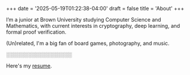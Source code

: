 +++
date = '2025-05-19T01:22:38-04:00'
draft = false
title = 'About'
+++

I’m a junior at Brown University studying Computer Science and Mathematics, with current interests in cryptography, deep learning, and formal proof verification.

(Un)related, I'm a big fan of board games, photography, and music. 

<span id="hover-area" style="color: var(--bg0)">░░░░░░░░░░░░░░░░░░</span>
<script>
    document.addEventListener('DOMContentLoaded', function() {
        const hoverArea = document.getElementById('hover-area');
        let timer;
        hoverArea.onmouseenter = () => {
            timer = setTimeout(() => {
                hoverArea.outerHTML = '<span id="revealed-text">Also, I\'m a friend of Riley Hartman and Mitchell Perales</span>';
            }, 3000);
        };
        hoverArea.onmouseleave = () => {
            clearTimeout(timer);
        };
    });
</script>

Here's my [resume](/George_Chemmala_resume.pdf).
<!-- 
### **Education**

**Brown University** — Providence, RI
**Sc.B. in Computer Science & Sc.B. in Mathematics** (Major GPA: 4.0)
Expected: May 2026

Relevant Coursework: Data Structures & Algorithms, Deep Learning, Machine Learning, Robust Algorithms for ML, Formal Proof and Verification, Applied Cryptography, Computer Systems, Abstract Algebra, Number Theory, Monte Carlo Simulation

---

### **Projects & Research**

**Vote: Cryptographic Voting Protocol Implementation** — *C++, CryptoPP*
Spring 2025

* Built a secure, end-to-end verifiable voting system using homomorphic encryption and threshold decryption
* Integrated zero-knowledge proofs and blinding to protect voter anonymity and ensure ballot integrity
* Extended the protocol to support multiple candidates and restricted voting per user

**WeensyOS: Virtual Memory Kernel Implementation** — *C, C++, x86 Assembly*
Spring 2025

* Engineered kernel code for managing user/kernel virtual memory and enforcing permissions
* Enhanced memory utilization with dynamic, non-contiguous page allocation
* Optimized fork and exit system calls for efficient process handling
* Implemented overlapping virtual address spaces for process isolation

**[Robust Estimation for the Erdős–Rényi Model](https://github.com/Geoc2022/2952Q_FinalProject)** — *Python, Matplotlib, NumPy, NetworkX*
Fall 2024

* Developed robust algorithms to estimate edge probability $p$ in adversarial Erdős–Rényi graphs
* Proved runtime and accuracy guarantees, surpassing baseline methods
* Evaluated performance on synthetic datasets with 10k+ nodes
* Followed best practices: modular code, visualizations, and reproducibility

**[Spiderverse Style Transfer & Transfer Learning](https://github.com/AzureCoral/Spider-Verse-Style-Transfer)** — *Python, TensorFlow, CUDA*
Spring 2024

* Designed a multi-style transfer pipeline using VGG16 to replicate visual styles from Spiderverse media
* Introduced novel transfer learning techniques for improved texture recognition
* Used CUDA for GPU acceleration, achieving 10x speedup in model training and inference

---

### **Experience**

**President** — *Math Circle*
2023–Present

* Launched a student-led outreach program teaching recreational math to local high school students
* Led program logistics, lesson planning, and administrative oversight

**Teaching Assistant** — *Brown Department of Mathematics & Applied Mathematics*
2024–2025

* Assisted in courses: Statistical Inference I, Abstract Algebra, Applied ODEs
* Led problem-solving sessions, hosted office hours, and graded coursework for classes up to 350 students

**Research Assistant** — *Brown University Directed Reading Program*
2024

* Studied Classical Algebraic Geometry with a focus on algorithmic foundations
* Investigated Gröbner bases, polynomial systems, and computational algebraic methods

**Computer Technician & Teaching Assistant** — *Georgia Governor’s Honors Program (GHP)*
2023

* Supported student research in computational mathematics
* Maintained classroom computing systems for deep learning applications
* Helped debug Python code and optimize machine learning workflows

---

### **Skills & Interests**

**Languages:** Python, C, C++, Java, Lean, Haskell, Julia, LaTeX, Mathematica, MATLAB

**Tools & Software:** VS Code, Vim, PyCharm, IntelliJ, Google Colab, Jupyter, Git, Unix/Linux, Docker, Figma

**Libraries:** pandas, NumPy, scikit-learn, sympy, scipy, Matplotlib, NetworkX, TensorFlow, PyTorch, TorchVision, OpenCV, Sage

**Interests:** Education, Music, Board/Card Games, Photography, [Manim](https://youtu.be/DQVuFo6CSmE?t=1189) -->

